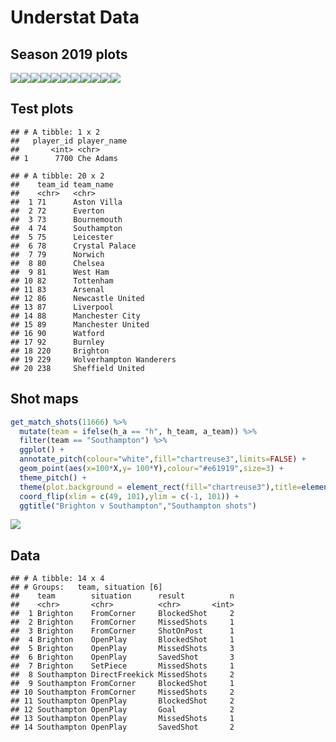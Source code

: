 
# Understat Data

## Season 2019 plots

![](understat-southampton_files/figure-gfm/plots-1.png)<!-- -->![](understat-southampton_files/figure-gfm/plots-2.png)<!-- -->![](understat-southampton_files/figure-gfm/plots-3.png)<!-- -->![](understat-southampton_files/figure-gfm/plots-4.png)<!-- -->![](understat-southampton_files/figure-gfm/plots-5.png)<!-- -->![](understat-southampton_files/figure-gfm/plots-6.png)<!-- -->![](understat-southampton_files/figure-gfm/plots-7.png)<!-- -->![](understat-southampton_files/figure-gfm/plots-8.png)<!-- -->![](understat-southampton_files/figure-gfm/plots-9.png)<!-- -->![](understat-southampton_files/figure-gfm/plots-10.png)<!-- -->![](understat-southampton_files/figure-gfm/plots-11.png)<!-- -->

## Test plots

    ## # A tibble: 1 x 2
    ##   player_id player_name
    ##       <int> <chr>      
    ## 1      7700 Che Adams

    ## # A tibble: 20 x 2
    ##    team_id team_name              
    ##    <chr>   <chr>                  
    ##  1 71      Aston Villa            
    ##  2 72      Everton                
    ##  3 73      Bournemouth            
    ##  4 74      Southampton            
    ##  5 75      Leicester              
    ##  6 78      Crystal Palace         
    ##  7 79      Norwich                
    ##  8 80      Chelsea                
    ##  9 81      West Ham               
    ## 10 82      Tottenham              
    ## 11 83      Arsenal                
    ## 12 86      Newcastle United       
    ## 13 87      Liverpool              
    ## 14 88      Manchester City        
    ## 15 89      Manchester United      
    ## 16 90      Watford                
    ## 17 92      Burnley                
    ## 18 220     Brighton               
    ## 19 229     Wolverhampton Wanderers
    ## 20 238     Sheffield United

## Shot maps

``` r
get_match_shots(11666) %>%
  mutate(team = ifelse(h_a == "h", h_team, a_team)) %>%
  filter(team == "Southampton") %>%
  ggplot() +
  annotate_pitch(colour="white",fill="chartreuse3",limits=FALSE) +
  geom_point(aes(x=100*X,y= 100*Y),colour="#e61919",size=3) +
  theme_pitch() +
  theme(plot.background = element_rect(fill="chartreuse3"),title=element_text(colour="black")) +
  coord_flip(xlim = c(49, 101),ylim = c(-1, 101)) +
  ggtitle("Brighton v Southampton","Southampton shots")
```

![](understat-southampton_files/figure-gfm/shots-1.png)<!-- -->

## Data

    ## # A tibble: 14 x 4
    ## # Groups:   team, situation [6]
    ##    team        situation      result          n
    ##    <chr>       <chr>          <chr>       <int>
    ##  1 Brighton    FromCorner     BlockedShot     2
    ##  2 Brighton    FromCorner     MissedShots     1
    ##  3 Brighton    FromCorner     ShotOnPost      1
    ##  4 Brighton    OpenPlay       BlockedShot     1
    ##  5 Brighton    OpenPlay       MissedShots     3
    ##  6 Brighton    OpenPlay       SavedShot       3
    ##  7 Brighton    SetPiece       MissedShots     1
    ##  8 Southampton DirectFreekick MissedShots     2
    ##  9 Southampton FromCorner     BlockedShot     1
    ## 10 Southampton FromCorner     MissedShots     2
    ## 11 Southampton OpenPlay       BlockedShot     2
    ## 12 Southampton OpenPlay       Goal            2
    ## 13 Southampton OpenPlay       MissedShots     1
    ## 14 Southampton OpenPlay       SavedShot       2
